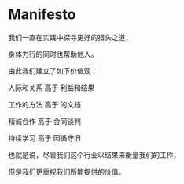 # Manifesto
我们一直在实践中探寻更好的猎头之道，

身体力行的同时也帮助他人。

由此我们建立了如下价值观：

人际和关系 高于 利益和结果

工作的方法 高于 的文档

精诚合作 高于 合同谈判

持续学习 高于 因循守旧

也就是说，尽管我们这个行业以结果来衡量我们的工作，

但是我们更重视我们所能提供的价值。
